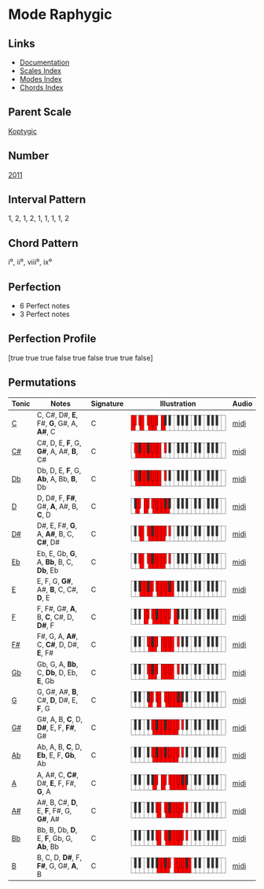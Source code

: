 # Mode Raphygic

## Links

- [Documentation](README.md)
- [Scales Index](Scales.md)
- [Modes Index](Modes.md)
- [Chords Index](Chords.md)

## Parent Scale

[Koptygic](ScaleKoptygic.md)

## Number

[2011](https://ianring.com/musictheory/scales/2011)

## Interval Pattern

1, 2, 1, 2, 1, 1, 1, 1, 2

## Chord Pattern

i⁰, ii⁰, viii⁰, ix⁰

## Perfection

- 6 Perfect notes
- 3 Perfect notes

## Perfection Profile

[true true true false true false true true false]

## Permutations

| Tonic | Notes | Signature | Illustration | Audio |
|-------|-------|-----------|--------------|-------|
| [C](ModeCNaturalRaphygic.md) | C, C#, D#, **E**, F#, **G**, G#, A, **A#**, C | C | ![CNaturalRaphygic](ModeCNaturalRaphygic.png) | [midi](https://github.com/edipermadi/music/blob/main/docs/ModeCNaturalRaphygic.mid?raw=true) |
| [C#](ModeCSharpRaphygic.md) | C#, D, E, **F**, G, **G#**, A, A#, **B**, C# | C | ![CSharpRaphygic](ModeCSharpRaphygic.png) | [midi](https://github.com/edipermadi/music/blob/main/docs/ModeCSharpRaphygic.mid?raw=true) |
| [Db](ModeDFlatRaphygic.md) | Db, D, E, **F**, G, **Ab**, A, Bb, **B**, Db | C | ![DFlatRaphygic](ModeDFlatRaphygic.png) | [midi](https://github.com/edipermadi/music/blob/main/docs/ModeDFlatRaphygic.mid?raw=true) |
| [D](ModeDNaturalRaphygic.md) | D, D#, F, **F#**, G#, **A**, A#, B, **C**, D | C | ![DNaturalRaphygic](ModeDNaturalRaphygic.png) | [midi](https://github.com/edipermadi/music/blob/main/docs/ModeDNaturalRaphygic.mid?raw=true) |
| [D#](ModeDSharpRaphygic.md) | D#, E, F#, **G**, A, **A#**, B, C, **C#**, D# | C | ![DSharpRaphygic](ModeDSharpRaphygic.png) | [midi](https://github.com/edipermadi/music/blob/main/docs/ModeDSharpRaphygic.mid?raw=true) |
| [Eb](ModeEFlatRaphygic.md) | Eb, E, Gb, **G**, A, **Bb**, B, C, **Db**, Eb | C | ![EFlatRaphygic](ModeEFlatRaphygic.png) | [midi](https://github.com/edipermadi/music/blob/main/docs/ModeEFlatRaphygic.mid?raw=true) |
| [E](ModeENaturalRaphygic.md) | E, F, G, **G#**, A#, **B**, C, C#, **D**, E | C | ![ENaturalRaphygic](ModeENaturalRaphygic.png) | [midi](https://github.com/edipermadi/music/blob/main/docs/ModeENaturalRaphygic.mid?raw=true) |
| [F](ModeFNaturalRaphygic.md) | F, F#, G#, **A**, B, **C**, C#, D, **D#**, F | C | ![FNaturalRaphygic](ModeFNaturalRaphygic.png) | [midi](https://github.com/edipermadi/music/blob/main/docs/ModeFNaturalRaphygic.mid?raw=true) |
| [F#](ModeFSharpRaphygic.md) | F#, G, A, **A#**, C, **C#**, D, D#, **E**, F# | C | ![FSharpRaphygic](ModeFSharpRaphygic.png) | [midi](https://github.com/edipermadi/music/blob/main/docs/ModeFSharpRaphygic.mid?raw=true) |
| [Gb](ModeGFlatRaphygic.md) | Gb, G, A, **Bb**, C, **Db**, D, Eb, **E**, Gb | C | ![GFlatRaphygic](ModeGFlatRaphygic.png) | [midi](https://github.com/edipermadi/music/blob/main/docs/ModeGFlatRaphygic.mid?raw=true) |
| [G](ModeGNaturalRaphygic.md) | G, G#, A#, **B**, C#, **D**, D#, E, **F**, G | C | ![GNaturalRaphygic](ModeGNaturalRaphygic.png) | [midi](https://github.com/edipermadi/music/blob/main/docs/ModeGNaturalRaphygic.mid?raw=true) |
| [G#](ModeGSharpRaphygic.md) | G#, A, B, **C**, D, **D#**, E, F, **F#**, G# | C | ![GSharpRaphygic](ModeGSharpRaphygic.png) | [midi](https://github.com/edipermadi/music/blob/main/docs/ModeGSharpRaphygic.mid?raw=true) |
| [Ab](ModeAFlatRaphygic.md) | Ab, A, B, **C**, D, **Eb**, E, F, **Gb**, Ab | C | ![AFlatRaphygic](ModeAFlatRaphygic.png) | [midi](https://github.com/edipermadi/music/blob/main/docs/ModeAFlatRaphygic.mid?raw=true) |
| [A](ModeANaturalRaphygic.md) | A, A#, C, **C#**, D#, **E**, F, F#, **G**, A | C | ![ANaturalRaphygic](ModeANaturalRaphygic.png) | [midi](https://github.com/edipermadi/music/blob/main/docs/ModeANaturalRaphygic.mid?raw=true) |
| [A#](ModeASharpRaphygic.md) | A#, B, C#, **D**, E, **F**, F#, G, **G#**, A# | C | ![ASharpRaphygic](ModeASharpRaphygic.png) | [midi](https://github.com/edipermadi/music/blob/main/docs/ModeASharpRaphygic.mid?raw=true) |
| [Bb](ModeBFlatRaphygic.md) | Bb, B, Db, **D**, E, **F**, Gb, G, **Ab**, Bb | C | ![BFlatRaphygic](ModeBFlatRaphygic.png) | [midi](https://github.com/edipermadi/music/blob/main/docs/ModeBFlatRaphygic.mid?raw=true) |
| [B](ModeBNaturalRaphygic.md) | B, C, D, **D#**, F, **F#**, G, G#, **A**, B | C | ![BNaturalRaphygic](ModeBNaturalRaphygic.png) | [midi](https://github.com/edipermadi/music/blob/main/docs/ModeBNaturalRaphygic.mid?raw=true) |
